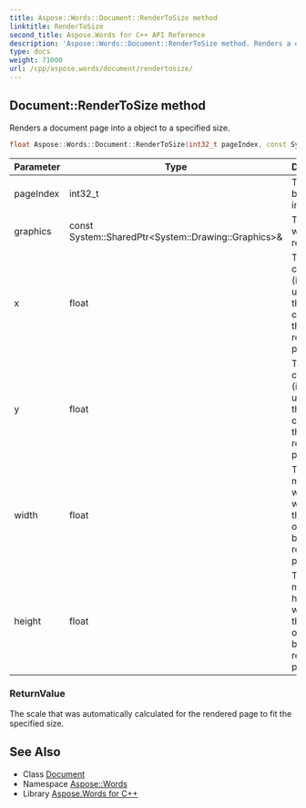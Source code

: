 ```yaml
---
title: Aspose::Words::Document::RenderToSize method
linktitle: RenderToSize
second_title: Aspose.Words for C++ API Reference
description: 'Aspose::Words::Document::RenderToSize method. Renders a document page into a object to a specified size in C++.'
type: docs
weight: 71000
url: /cpp/aspose.words/document/rendertosize/
---
```

## Document::RenderToSize method


Renders a document page into a object to a specified size.

```cpp
float Aspose::Words::Document::RenderToSize(int32_t pageIndex, const System::SharedPtr<System::Drawing::Graphics> &graphics, float x, float y, float width, float height)
```


| Parameter | Type | Description |
| --- | --- | --- |
| pageIndex | int32_t | The 0-based page index. |
| graphics | const System::SharedPtr\<System::Drawing::Graphics\>\& | The object where to render to. |
| x | float | The X coordinate (in world units) of the top left corner of the rendered page. |
| y | float | The Y coordinate (in world units) of the top left corner of the rendered page. |
| width | float | The maximum width (in world units) that can be occupied by the rendered page. |
| height | float | The maximum height (in world units) that can be occupied by the rendered page. |

### ReturnValue

The scale that was automatically calculated for the rendered page to fit the specified size.

## See Also

* Class [Document](../)
* Namespace [Aspose::Words](../../)
* Library [Aspose.Words for C++](../../../)
